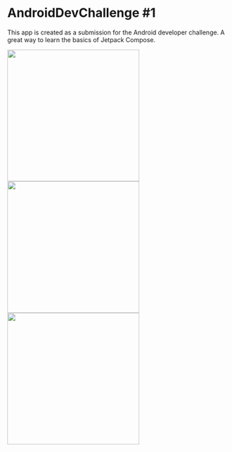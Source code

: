 # AndroidDevChallenge #1

This app is created as a submission for the Android developer challenge. A great way to learn the basics of Jetpack Compose.

<img src=https://user-images.githubusercontent.com/6089152/109721495-b74f8c80-7bab-11eb-8612-b2aff17f3469.png width=300 align="left" />
<img src=https://user-images.githubusercontent.com/6089152/109721498-b9195000-7bab-11eb-9f6a-4c6b84b499e4.png width=300 align="left" />
<img src=https://user-images.githubusercontent.com/6089152/109721478-af8fe800-7bab-11eb-88bd-f1898622b6b2.png width=300 align="left" />
